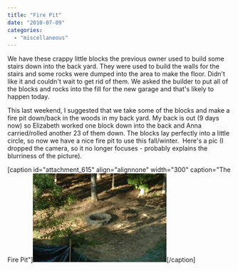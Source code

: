```yaml
---
title: "Fire Pit"
date: "2010-07-09"
categories: 
  - "miscellaneous"
---
```


We have these crappy little blocks the previous owner used to build some stairs down into the back yard. They were used to build the walls for the stairs and some rocks were dumped into the area to make the floor. Didn't like it and couldn't wait to get rid of them. We asked the builder to put all of the blocks and rocks into the fill for the new garage and that's likely to happen today.

This last weekend, I suggested that we take some of the blocks and make a fire pit down/back in the woods in my back yard. My back is out (9 days now) so Elizabeth worked one block down into the back and Anna carried/rolled another 23 of them down. The blocks lay perfectly into a little circle, so now we have a nice fire pit to use this fall/winter.  Here's a pic (I dropped the camera, so it no longer focuses - probably explains the blurriness of the picture).

\[caption id="attachment\_615" align="alignnone" width="300" caption="The Fire Pit"\][![The Fire Pit](images/Firepit1-300x199.jpg "The Fire Pit")](http://www.thewargos.com/wp-content/uploads/2010/07/Firepit1.jpg)\[/caption\]
